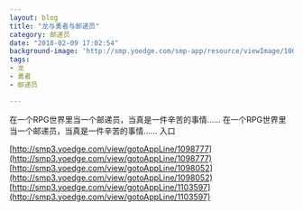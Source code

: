 ```yaml
---
layout: blog
title: "龙与勇者与邮递员"
category: 邮递员
date: "2018-02-09 17:02:54"
background-image: 'http://smp.yoedge.com/smp-app/resource/viewImage/1001739appline.png'
tags:
- 龙
- 勇者
- 邮递员

---
```

在一个RPG世界里当一个邮递员，当真是一件辛苦的事情……
在一个RPG世界里当一个邮递员，当真是一件辛苦的事情……
入口

[http://smp3.yoedge.com/view/gotoAppLine/1098777](http://smp3.yoedge.com/view/gotoAppLine/1098777)
[http://smp3.yoedge.com/view/gotoAppLine/1098052](http://smp3.yoedge.com/view/gotoAppLine/1098052)
[http://smp3.yoedge.com/view/gotoAppLine/1103597](http://smp3.yoedge.com/view/gotoAppLine/1103597)

        
